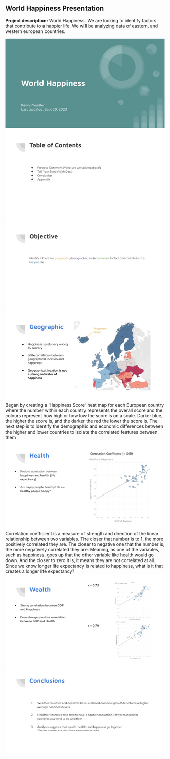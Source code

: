 ## World Happiness Presentation

**Project description:** World Happiness. We are looking to identify factors that contribute to a happier life. We will be analyzing data of eastern, and western european countries.


<img src="/World Happiness.jpg?raw=true"/>
<img src="/World Happiness (1).jpg?raw=true"/>
<img src="/World Happiness (2).jpg?raw=true"/>
<img src="/World Happiness (3).jpg?raw=true"/>
Began by creating a ‘Happiness Score’ heat map for each European country where the number within each country represents the overall score and the colours represent how high or how low the score is on a scale. Darker blue, the higher the score is, and the darker the red the lower the score is.
The next step is to identify the demographic and economic differences between the higher and lower countries to isolate the correlated features between them
</br>
<img src="/World Happiness (4).jpg?raw=true"/>
Correlation coefficient is a measure of strength and direction of the linear relationship between two variables. The closer that number is to 1, the more positively correlated they are. The closer to negative one that the number is, the more negatively correlated they are. Meaning, as one of the variables, such as happiness, goes up that the other variable like health would go down. And the closer to zero it is, it means they are not correlated at all.
Since we know longer life expectancy is related to happiness, what is it that creates a longer life expectancy?
</br>

<img src="/World Happiness (5).jpg?raw=true"/>
<img src="/World Happiness (6).jpg?raw=true"/>

